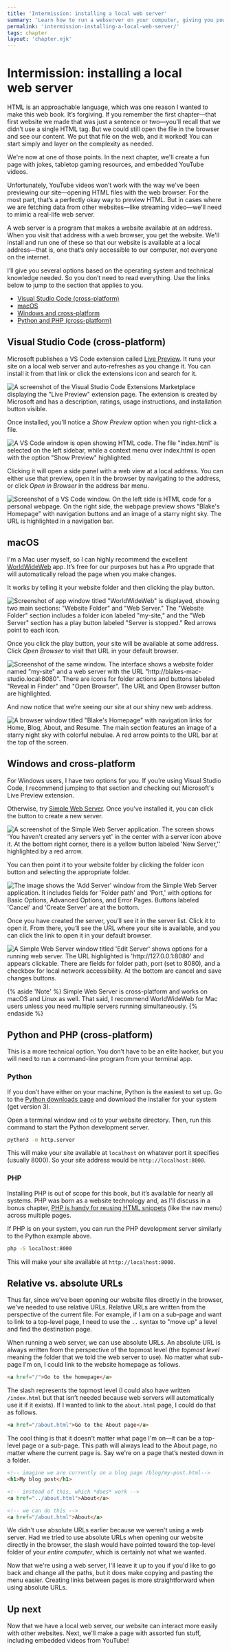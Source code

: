 ```yaml
---
title: 'Intermission: installing a local web server'
summary: 'Learn how to run a webserver on your computer, giving you powerful features for serving your website locally.'
permalink: 'intermission-installing-a-local-web-server/'
tags: chapter
layout: 'chapter.njk'
---
```


# Intermission: installing a local web&nbsp;server

HTML is an approachable language, which was one reason I wanted to make this web book. It’s forgiving. If you remember the first chapter—that first website we made that was just a sentence or two—you’ll recall that we didn’t use a single HTML tag. But we could still open the file in the browser and see our content. We put that file on the web, and it worked! You can start simply and layer on the complexity as needed.

We're now at one of those points. In the next chapter, we'll create a fun page with jokes, tabletop gaming resources, and embedded YouTube videos.

Unfortunately, YouTube videos won’t work with the way we've been previewing our site—opening HTML files with the web browser. For the most part, that’s a perfectly okay way to preview HTML. But in cases where we are fetching data from other websites—like streaming video—we'll need to mimic a real-life web server.

A web server is a program that makes a website available at an address. When you visit that address with a web browser, you get the website. We'll install and run one of these so that our website is available at a local address—that is, one that’s only accessible to our computer, not everyone on the internet.

I’ll give you several options based on the operating system and technical knowledge needed. So you don’t need to read everything. Use the links below to jump to the section that applies to you.

- [Visual Studio Code (cross-platform)](<#visual-studio-code-(cross-platform)>)
- [macOS](#macos)
- [Windows and cross-platform](#windows-and-cross-platform)
- [Python and PHP (cross-platform)](<#python-and-php-(cross-platform)>)

## Visual Studio Code (cross-platform)

Microsoft publishes a VS Code extension called [Live Preview](https://marketplace.visualstudio.com/items?itemName=ms-vscode.live-server). It runs your site on a local web server and auto-refreshes as you change it. You can install it from that link or click the extensions icon and search for it.

![A screenshot of the Visual Studio Code Extensions Marketplace displaying the "Live Preview" extension page. The extension is created by Microsoft and has a description, ratings, usage instructions, and installation button visible.](/assets/img/intermission-installing-a-local-web-server-1.webp)

Once installed, you’ll notice a _Show Preview_ option when you right-click a file.

![A VS Code window is open showing HTML code. The file "index.html" is selected on the left sidebar, while a context menu over index.html is open with the option "Show Preview" highlighted.](/assets/img/intermission-installing-a-local-web-server-2.webp)

Clicking it will open a side panel with a web view at a local address. You can either use that preview, open it in the browser by navigating to the address, or click _Open in Browser_ in the address bar menu.

![Screenshot of a VS Code window. On the left side is HTML code for a personal webpage. On the right side, the webpage preview shows "Blake's Homepage" with navigation buttons and an image of a starry night sky. The URL is highlighted in a navigation bar.](/assets/img/intermission-installing-a-local-web-server-3.webp)

## macOS

I'm a Mac user myself, so I can highly recommend the excellent [WorldWideWeb](https://iconfactory.com/worldwideweb/) app. It’s free for our purposes but has a Pro upgrade that will automatically reload the page when you make changes.

It works by telling it your website folder and then clicking the play button.

![Screenshot of app window titled "WorldWideWeb" is displayed, showing two main sections: "Website Folder" and "Web Server." The "Website Folder" section includes a folder icon labeled "my-site," and the "Web Server" section has a play button labeled "Server is stopped." Red arrows point to each icon.](/assets/img/intermission-installing-a-local-web-server-4.webp)

Once you click the play button, your site will be available at some address. Click _Open Browser_ to visit that URL in your default browser.

![Screenshot of the same window. The interface shows a website folder named "my-site" and a web server with the URL "http://blakes-mac-studio.local:8080". There are icons for folder actions and buttons labeled "Reveal in Finder" and "Open Browser". The URL and Open Browser button are highlighted.](/assets/img/intermission-installing-a-local-web-server-5.webp)

And now notice that we’re seeing our site at our shiny new web address.

![A browser window titled "Blake's Homepage" with navigation links for Home, Blog, About, and Resume. The main section features an image of a starry night sky with colorful nebulae. A red arrow points to the URL bar at the top of the screen.](/assets/img/intermission-installing-a-local-web-server-6.webp)

## Windows and cross-platform

For Windows users, I have two options for you. If you’re using Visual Studio Code, I recommend jumping to that section and checking out Microsoft's Live Preview extension.

Otherwise, try [Simple Web Server](https://simplewebserver.org/). Once you’ve installed it, you can click the button to create a new server.

<img src="/assets/img/intermission-installing-a-local-web-server-7.webp" alt="A screenshot of the Simple Web Server application. The screen shows 'You haven't created any servers yet' in the center with a server icon above it. At the bottom right corner, there is a yellow button labeled 'New Server,'' highlighted by a red arrow." style="max-height: 600px; margin-inline: auto">

You can then point it to your website folder by clicking the folder icon button and selecting the appropriate folder.

<img src="/assets/img/intermission-installing-a-local-web-server-8.webp" alt="The image shows the 'Add Server' window from the Simple Web Server application. It includes fields for 'Folder path' and 'Port,' with options for Basic Options, Advanced Options, and Error Pages. Buttons labeled 'Cancel' and 'Create Server' are at the bottom." style="max-height: 600px; margin-inline: auto">

Once you have created the server, you’ll see it in the server list. Click it to open it. From there, you’ll see the URL where your site is available, and you can click the link to open it in your default browser.

<img src="/assets/img/intermission-installing-a-local-web-server-9.webp" alt="A Simple Web Server window titled 'Edit Server' shows options for a running web server. The URL highlighted is 'http://127.0.0.1:8080' and appears clickable. There are fields for folder path, port (set to 8080), and a checkbox for local network accessibility. At the bottom are cancel and save changes buttons." style="max-height: 600px; margin-inline: auto">

{% aside 'Note' %}
Simple Web Server is cross-platform and works on macOS and Linux as well. That said, I recommend WorldWideWeb for Mac users unless you need multiple servers running simultaneously.
{% endaside %}

## Python and PHP (cross-platform)

This is a more technical option. You don’t have to be an elite hacker, but you will need to run a command-line program from your terminal app.

### Python

If you don’t have either on your machine, Python is the easiest to set up. Go to the [Python downloads page](https://www.python.org/downloads/) and download the installer for your system (get version 3).

Open a terminal window and `cd` to your website directory. Then, run this command to start the Python development server.

```bash
python3 -m http.server
```

This will make your site available at `localhost` on whatever port it specifies (usually 8000). So your site address would be `http://localhost:8000`.

### PHP

Installing PHP is out of scope for this book, but it’s available for nearly all systems. PHP was born as a website technology and, as I'll discuss in a bonus chapter, [PHP is handy for reusing HTML snippets](/reusable-html-with-php) (like the nav menu) across multiple pages.

If PHP is on your system, you can run the PHP development server similarly to the Python example above.

```bash
php -S localhost:8000
```

This will make your site available at `http://localhost:8000`.

## Relative vs. absolute URLs

Thus far, since we've been opening our website files directly in the browser, we've needed to use relative URLs. Relative URLs are written from the perspective of the current file. For example, if I am on a sub-page and want to link to a top-level page, I need to use the `..` syntax to "move up" a level and find the destination page.

When running a web server, we can use absolute URLs. An absolute URL is always written from the perspective of the topmost level (the _topmost level_ meaning the folder that we told the web server to use). No matter what sub-page I'm on, I could link to the website homepage as follows.

```html
<a href="/">Go to the homepage</a>
```

The slash represents the topmost level (I could also have written `/index.html` but that isn’t needed because web servers will automatically use it if it exists). If I wanted to link to the `about.html` page, I could do that as follows.

```html
<a href="/about.html">Go to the About page</a>
```

The cool thing is that it doesn't matter what page I'm on—it can be a top-level page or a sub-page. This path will always lead to the About page, no matter where the current page is. Say we're on a page that’s nested down in a folder.

```html
<!-- imagine we are currently on a blog page /blog/my-post.html-->
<h1>My blog post</h1>

<!-- instead of this, which *does* work -->
<a href="../about.html">About</a>

<!-- we can do this -->
<a href="/about.html">About</a>
```

We didn't use absolute URLs earlier because we weren't using a web server. Had we tried to use absolute URLs when opening our website directly in the browser, the slash would have pointed toward the top-level folder of your _entire computer_, which is certainly not what we wanted.

Now that we're using a web server, I'll leave it up to you if you'd like to go back and change all the paths, but it does make copying and pasting the menu easier. Creating links between pages is more straightforward when using absolute URLs.

## Up next

Now that we have a local web server, our website can interact more easily with other websites. Next, we'll make a page with assorted fun stuff, including embedded videos from YouTube!
